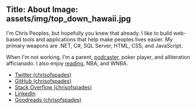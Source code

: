 Title: About
Image: assets/img/top_down_hawaii.jpg
---
I'm Chris Peoples, but hopefully you knew that already. I like to build web-based tools and applications that help make peoples lives easier. My primary weapons are .NET, C#, SQL Server, HTML, CSS, and JavaScript.

When I'm not working, I'm a parent, [podcaster](http://fatherdaughterbookclub.com), poker player, and alliteration afficianado. I also enjoy [reading](https://www.goodreads.com/chrisofspades), NBA, and WNBA.


<ul class="list-unstyled">
    <li><a href="https://twitter.com/chrisofspades"><i class="fa fa-twitter"></i> Twitter (chrisofspades)</a></li>
    <li><a href="https://github.com/chrisofspades"><i class="fa fa-github"></i> GitHub (chrisofspades)</a></li>
    <li><a href="https://stackoverflow.com/users/2614/chrisofspades"><i class="fa fa-stack-overflow"></i> Stack Overflow (chrisofspades)</a></li>
    <li><a href="http://www.linkedin.com/in/chrisofspades"><i class="fa fa-linkedin"></i> LinkedIn</a></li>
    <li><a href="https://www.goodreads.com/chrisofspades"><i class="fa fa-book"></i> Goodreads (chrisofspades)</a></li>
</ul>